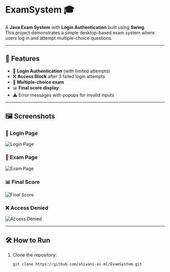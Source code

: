 # ExamSystem 🎓

A **Java Exam System** with **Login Authentication** built using **Swing**.  
This project demonstrates a simple desktop-based exam system where users log in and attempt multiple-choice questions.

---

## 🚀 Features
- 🔐 **Login Authentication** (with limited attempts)
- ❌ **Access Block** after 3 failed login attempts
- 📝 **Multiple-choice exam**
- 📊 **Final score display**
- ⚠️ Error messages with popups for invalid inputs

---

## 🖼️ Screenshots

### 🔑 Login Page
![Login Page](screenshots/Login_Page.png)

### 📝 Exam Page
![Exam Page](screenshots/Exam_Page.png)

### 📊 Final Score
![Final Score](screenshots/Final_Score.png)

### ❌ Access Denied
![Access Denied](screenshots/Access_Denied.png)

---

## 🛠️ How to Run
1. Clone the repository:
   ```bash
   git clone https://github.com/shivani-ai-ml/ExamSystem.git

